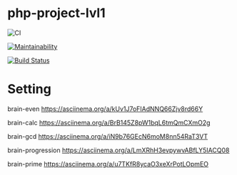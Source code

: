 # php-project-lvl1

![CI](https://github.com/lobr17/php-project-lvl1/workflows/CI/badge.svg)

[![Maintainability](https://api.codeclimate.com/v1/badges/4e4aa115a4ae6df26a04/maintainability)](https://codeclimate.com/github/lobr17/php-project-lvl1/maintainability)

[![Build Status](https://travis-ci.org/lobr17/php-project-lvl1.svg?branch=master)](https://travis-ci.org/lobr17/php-project-lvl1)


# Setting

brain-even
https://asciinema.org/a/kUv1J7oFIAdNNQ66Zjv8rd66Y

brain-calc
https://asciinema.org/a/BrB145Z8pW1bqL6tmQmCXmO2g

brain-gcd
https://asciinema.org/a/iN9b76GEcN6moM8nn54RaT3VT

brain-progression
https://asciinema.org/a/LmXRhH3evpywvABfLY5IACQ08

brain-prime
https://asciinema.org/a/u7TKfR8ycaO3xeXrPotLOpmEO
